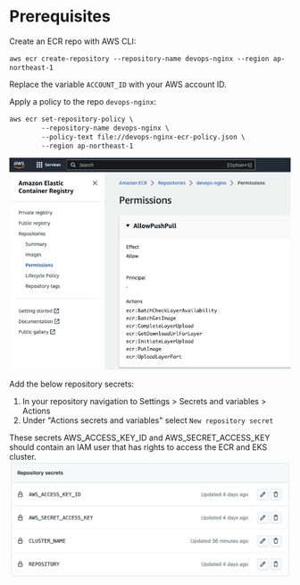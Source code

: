 # Prerequisites
Create an ECR repo with AWS CLI:
```
aws ecr create-repository --repository-name devops-nginx --region ap-northeast-1
```

Replace the variable `ACCOUNT_ID` with your AWS account ID.

Apply a policy to the repo `devops-nginx`:
```
aws ecr set-repository-policy \
        --repository-name devops-nginx \
        --policy-text file://devops-nginx-ecr-policy.json \
        --region ap-northeast-1
```

![alt text](pictures/actions-deploy-apps-to-eks1.png)

Add the below repository secrets:
1. In your repository navigation to Settings > Secrets and variables > Actions
1. Under "Actions secrets and variables" select `New repository secret`

These secrets AWS_ACCESS_KEY_ID and AWS_SECRET_ACCESS_KEY should contain 
an IAM user that has rights to access the ECR and EKS cluster.
![alt text](pictures/actions-deploy-apps-to-eks2.png)

